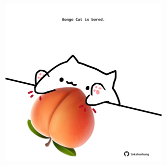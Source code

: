 <!-- built at 19/01/2021, 01:26:37 UTC -->
<p align="center">
  <img width="500" height="500" src="./ReadmeImage.svg">
</p>
